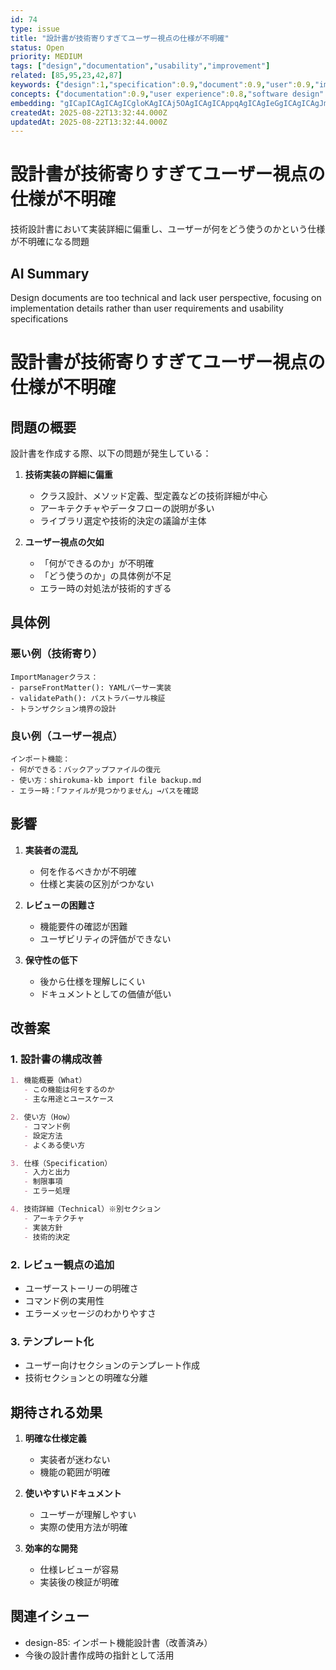 ```yaml
---
id: 74
type: issue
title: "設計書が技術寄りすぎてユーザー視点の仕様が不明確"
status: Open
priority: MEDIUM
tags: ["design","documentation","usability","improvement"]
related: [85,95,23,42,87]
keywords: {"design":1,"specification":0.9,"document":0.9,"user":0.9,"implementation":0.8}
concepts: {"documentation":0.9,"user experience":0.8,"software design":0.8,"technical writing":0.7,"project management":0.6}
embedding: "gICapICAgICAgICgloKAgICAj5OAgICAgICAppqAgICAgIeGgICAgICAgJmVhoCAgICWiICAgICAgICHkI6AgICAh42AgICAgICAiZKRgICAgI2agICAgICAgIaIj4CAgICYoYCAgICAgICOhZCAgICAn5+AgICAgICAm4yJgIA="
createdAt: 2025-08-22T13:32:44.000Z
updatedAt: 2025-08-22T13:32:44.000Z
---
```


# 設計書が技術寄りすぎてユーザー視点の仕様が不明確

技術設計書において実装詳細に偏重し、ユーザーが何をどう使うのかという仕様が不明確になる問題

## AI Summary

Design documents are too technical and lack user perspective, focusing on implementation details rather than user requirements and usability specifications

# 設計書が技術寄りすぎてユーザー視点の仕様が不明確

## 問題の概要

設計書を作成する際、以下の問題が発生している：

1. **技術実装の詳細に偏重**
   - クラス設計、メソッド定義、型定義などの技術詳細が中心
   - アーキテクチャやデータフローの説明が多い
   - ライブラリ選定や技術的決定の議論が主体

2. **ユーザー視点の欠如**
   - 「何ができるのか」が不明確
   - 「どう使うのか」の具体例が不足
   - エラー時の対処法が技術的すぎる

## 具体例

### 悪い例（技術寄り）
```
ImportManagerクラス：
- parseFrontMatter(): YAMLパーサー実装
- validatePath(): パストラバーサル検証
- トランザクション境界の設計
```

### 良い例（ユーザー視点）
```
インポート機能：
- 何ができる：バックアップファイルの復元
- 使い方：shirokuma-kb import file backup.md
- エラー時：「ファイルが見つかりません」→パスを確認
```

## 影響

1. **実装者の混乱**
   - 何を作るべきかが不明確
   - 仕様と実装の区別がつかない

2. **レビューの困難さ**
   - 機能要件の確認が困難
   - ユーザビリティの評価ができない

3. **保守性の低下**
   - 後から仕様を理解しにくい
   - ドキュメントとしての価値が低い

## 改善案

### 1. 設計書の構成改善
```markdown
1. 機能概要（What）
   - この機能は何をするのか
   - 主な用途とユースケース

2. 使い方（How）
   - コマンド例
   - 設定方法
   - よくある使い方

3. 仕様（Specification）
   - 入力と出力
   - 制限事項
   - エラー処理

4. 技術詳細（Technical）※別セクション
   - アーキテクチャ
   - 実装方針
   - 技術的決定
```

### 2. レビュー観点の追加
- ユーザーストーリーの明確さ
- コマンド例の実用性
- エラーメッセージのわかりやすさ

### 3. テンプレート化
- ユーザー向けセクションのテンプレート作成
- 技術セクションとの明確な分離

## 期待される効果

1. **明確な仕様定義**
   - 実装者が迷わない
   - 機能の範囲が明確

2. **使いやすいドキュメント**
   - ユーザーが理解しやすい
   - 実際の使用方法が明確

3. **効率的な開発**
   - 仕様レビューが容易
   - 実装後の検証が明確

## 関連イシュー

- design-85: インポート機能設計書（改善済み）
- 今後の設計書作成時の指針として活用
